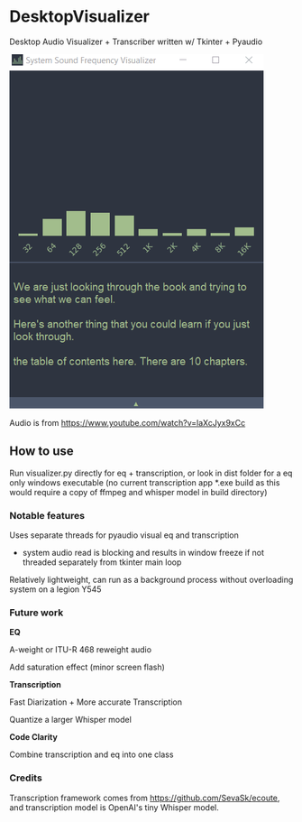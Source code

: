 # DesktopVisualizer

Desktop Audio Visualizer + Transcriber written w/ Tkinter + Pyaudio

![Demo Gif](demos/demo2.2.gif)

Audio is from https://www.youtube.com/watch?v=laXcJyx9xCc

## How to use

Run visualizer.py directly for eq + transcription, or look in dist folder for a eq only windows executable (no current transcription app *.exe build as this would require a copy of ffmpeg and whisper model in build directory)

### Notable features

Uses separate threads for pyaudio visual eq and transcription
  - system audio read is blocking and results in window freeze if not threaded separately from tkinter main loop

Relatively lightweight, can run as a background process without overloading system on a legion Y545

### Future work

**EQ**

A-weight or ITU-R 468 reweight audio

Add saturation effect (minor screen flash)

**Transcription**

Fast Diarization + More accurate Transcription

Quantize a larger Whisper model

**Code Clarity**

Combine transcription and eq into one class

### Credits

Transcription framework comes from https://github.com/SevaSk/ecoute, and transcription model is OpenAI's tiny Whisper model.

